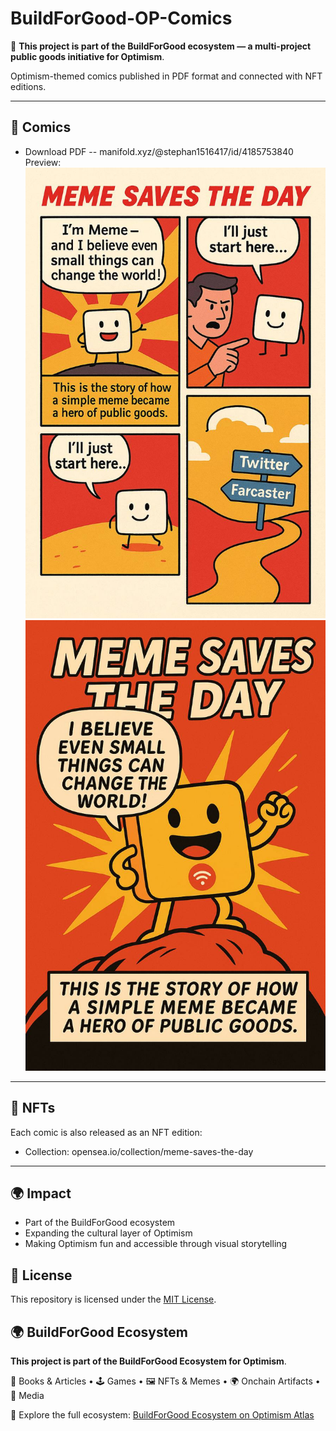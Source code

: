 # BuildForGood-OP-Comics
📌 **This project is part of the BuildForGood ecosystem — a multi-project public goods initiative for Optimism**.

Optimism-themed comics published in PDF format and connected with NFT editions.

---

## 📖 Comics
- Download PDF -- manifold.xyz/@stephan1516417/id/4185753840
Preview:
![OP Comics Preview](preview-1.png)
![OP Comics Preview](preview-2.png)

---

## 🎨 NFTs
Each comic is also released as an NFT edition:  
- Collection: opensea.io/collection/meme-saves-the-day
  


---

## 🌍 Impact
- Part of the BuildForGood ecosystem  
- Expanding the cultural layer of Optimism  
- Making Optimism fun and accessible through visual storytelling



## 📜 License
This repository is licensed under the [MIT License](./LICENSE).

## 🌍 BuildForGood Ecosystem  
**This project is part of the BuildForGood Ecosystem for Optimism**.  

📖 Books & Articles • 🕹 Games • 🖼 NFTs & Memes • 🌍 Onchain Artifacts • 🎥 Media  

🔗 Explore the full ecosystem: [BuildForGood Ecosystem on Optimism Atlas](https://atlas.optimism.io/profile/organizations/BuildForGood%20Ecosystem)

